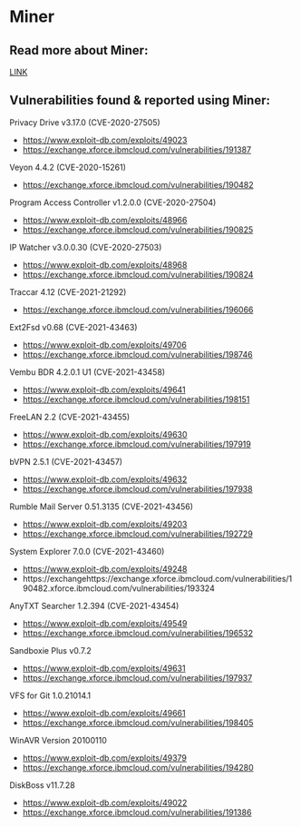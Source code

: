 # Miner

## Read more about Miner:
[LINK](https://shellcode.blog/Miner00/)

## Vulnerabilities found & reported using Miner:

Privacy Drive v3.17.0 (CVE-2020-27505)
- https://www.exploit-db.com/exploits/49023 
- https://exchange.xforce.ibmcloud.com/vulnerabilities/191387 

Veyon 4.4.2 (CVE-2020-15261)
- https://exchange.xforce.ibmcloud.com/vulnerabilities/190482

Program Access Controller v1.2.0.0 (CVE-2020-27504)
- https://www.exploit-db.com/exploits/48966 
- https://exchange.xforce.ibmcloud.com/vulnerabilities/190825 

IP Watcher v3.0.0.30 (CVE-2020-27503)
- https://www.exploit-db.com/exploits/48968 
- https://exchange.xforce.ibmcloud.com/vulnerabilities/190824

Traccar 4.12 (CVE-2021-21292)
- https://exchange.xforce.ibmcloud.com/vulnerabilities/196066

Ext2Fsd v0.68 (CVE-2021-43463)
- https://www.exploit-db.com/exploits/49706 
- https://exchange.xforce.ibmcloud.com/vulnerabilities/198746 

Vembu BDR 4.2.0.1 U1 (CVE-2021-43458)
- https://www.exploit-db.com/exploits/49641 
- https://exchange.xforce.ibmcloud.com/vulnerabilities/198151 

FreeLAN 2.2 (CVE-2021-43455)
- https://www.exploit-db.com/exploits/49630
- https://exchange.xforce.ibmcloud.com/vulnerabilities/197919 

bVPN 2.5.1 (CVE-2021-43457)
- https://www.exploit-db.com/exploits/49632 
- https://exchange.xforce.ibmcloud.com/vulnerabilities/197938 

Rumble Mail Server 0.51.3135 (CVE-2021-43456)
- https://www.exploit-db.com/exploits/49203 
- https://exchange.xforce.ibmcloud.com/vulnerabilities/192729 

System Explorer 7.0.0 (CVE-2021-43460)
- https://www.exploit-db.com/exploits/49248 
- https://exchangehttps://exchange.xforce.ibmcloud.com/vulnerabilities/190482.xforce.ibmcloud.com/vulnerabilities/193324 

AnyTXT Searcher 1.2.394 (CVE-2021-43454)
- https://www.exploit-db.com/exploits/49549
- https://exchange.xforce.ibmcloud.com/vulnerabilities/196532

Sandboxie Plus v0.7.2 
- https://www.exploit-db.com/exploits/49631 
- https://exchange.xforce.ibmcloud.com/vulnerabilities/197937 

VFS for Git 1.0.21014.1 
- https://www.exploit-db.com/exploits/49661 
- https://exchange.xforce.ibmcloud.com/vulnerabilities/198405 

WinAVR Version 20100110
- https://www.exploit-db.com/exploits/49379 
- https://exchange.xforce.ibmcloud.com/vulnerabilities/194280 

DiskBoss v11.7.28
- https://www.exploit-db.com/exploits/49022 
- https://exchange.xforce.ibmcloud.com/vulnerabilities/191386 
